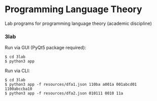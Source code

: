 # Programming Language Theory

Lab programs for programming language theory (academic discipline)

### 3lab

Run via GUI (PyQt5 package required):
```shell
$ cd 3lab
$ python3 app
```

Run via CLI:
```shell
$ cd 3lab
$ python3 app -f resources/dfa1.json 110ba a001a 001abcd01 1100abccba10
$ python3 app -f resources/dfa2.json 010111 0010 11a
```
